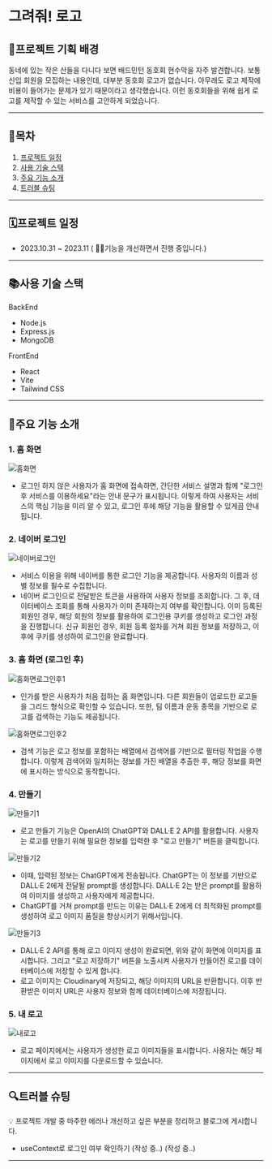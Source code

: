 # 그려줘! 로고

## 💎프로젝트 기획 배경

동네에 있는 작은 산들을 다니다 보면 배드민턴 동호회 현수막을 자주 발견합니다. 보통 신입 회원을 모집하는 내용인데, 대부분 동호회 로고가 없습니다. 아무래도 로고 제작에 비용이 들어가는 문제가 있기 때문이라고 생각했습니다. 이런 동호회들을 위해 쉽게 로고를 제작할 수 있는 서비스를 고안하게 되었습니다.

---

## 📒목차

1. [프로젝트 일정](https://www.notion.so/b3036ccea14f4ca197fd812099d1ae40?pvs=21)
2. [사용 기술 스택](https://www.notion.so/b3036ccea14f4ca197fd812099d1ae40?pvs=21)
3. [주요 기능 소개](https://www.notion.so/b3036ccea14f4ca197fd812099d1ae40?pvs=21)
4. [트러블 슈팅](https://www.notion.so/b3036ccea14f4ca197fd812099d1ae40?pvs=21)

---

## 🗓️프로젝트 일정

- 2023.10.31 ~ 2023.11 ( 🏃🏻기능을 개선하면서 진행 중입니다.)

---

## 📚사용 기술 스택

BackEnd

- Node.js
- Express.js
- MongoDB

FrontEnd

- React
- Vite
- Tailwind CSS

---

## 🔑주요 기능 소개

### 1. 홈 화면

![홈화면](https://github.com/minyun02/logo-project/assets/69966611/41a1f31a-2ff2-4bb2-be60-4abe540a635d)

- 로그인 하지 않은 사용자가 홈 화면에 접속하면, 간단한 서비스 설명과 함께 "로그인 후 서비스를 이용하세요"라는 안내 문구가 표시됩니다. 이렇게 하여 사용자는 서비스의 핵심 기능을 미리 알 수 있고, 로그인 후에 해당 기능을 활용할 수 있게끔 안내됩니다.

### 2. 네이버 로그인

![네이버로그인](https://github.com/minyun02/logo-project/assets/69966611/ee0cd7bd-fb73-429d-91e2-d02fa8a9eeaf)

- 서비스 이용을 위해 네이버를 통한 로그인 기능을 제공합니다. 사용자의 이름과 성별 정보를 필수로 수집합니다.
- 네이버 로그인으로 전달받은 토큰을 사용하여 사용자 정보를 조회합니다. 그 후, 데이터베이스 조회를 통해 사용자가 이미 존재하는지 여부를 확인합니다. 이미 등록된 회원인 경우, 해당 회원의 정보를 활용하여 로그인용 쿠키를 생성하고 로그인 과정을 진행합니다. 신규 회원인 경우, 회원 등록 절차를 거쳐 회원 정보를 저장하고, 이후에 쿠키를 생성하여 로그인을 완료합니다.

### 3. 홈 화면 (로그인 후)

![홈화면로그인후1](https://github.com/minyun02/logo-project/assets/69966611/9dc53532-8812-421d-8f9e-a29279c928d9)

- 인가를 받은 사용자가 처음 접하는 홈 화면입니다. 다른 회원들이 업로드한 로고들을 그리드 형식으로 확인할 수 있습니다. 또한, 팀 이름과 운동 종목을 기반으로 로고를 검색하는 기능도 제공됩니다.

![홈화면로그인후2](https://github.com/minyun02/logo-project/assets/69966611/8141b7ad-ca23-4d0b-8d53-d307c83f7971)

- 검색 기능은 로고 정보를 포함하는 배열에서 검색어를 기반으로 필터링 작업을 수행합니다. 이렇게 검색어와 일치하는 정보를 가진 배열을 추출한 후, 해당 정보를 화면에 표시하는 방식으로 동작합니다.

### 4. 만들기

![만들기1](https://github.com/minyun02/logo-project/assets/69966611/aa195f3a-934f-42a0-b6a6-9590c03b8cf0)

- 로고 만들기 기능은 OpenAI의 ChatGPT와 DALL·E 2 API를 활용합니다. 사용자는 로고를 만들기 위해 필요한 정보를 입력한 후 "로고 만들기" 버튼을 클릭합니다.

![만들기2](https://github.com/minyun02/logo-project/assets/69966611/a184cd0d-98f2-4fe2-957d-46d04b877a51)

- 이때, 입력된 정보는 ChatGPT에게 전송됩니다. ChatGPT는 이 정보를 기반으로 DALL·E 2에게 전달될 prompt를 생성합니다. DALL·E 2는 받은 prompt를 활용하여 이미지를 생성하고 사용자에게 제공합니다.
- ChatGPT를 거쳐 prompt를 만드는 이유는 DALL·E 2에게 더 최적화된 prompt를 생성하여 로고 이미지 품질을 향상시키기 위해서입니다.

![만들기3](https://github.com/minyun02/logo-project/assets/69966611/58f119d8-4ac7-4dcc-915f-77575525ce15)

- DALL·E 2 API를 통해 로고 이미지 생성이 완료되면, 위와 같이 화면에 이미지를 표시합니다. 그리고 "로고 저장하기" 버튼을 노출시켜 사용자가 만들어진 로고를 데이터베이스에 저장할 수 있게 합니다.
- 로고 이미지는 Cloudinary에 저장되고, 해당 이미지의 URL을 반환합니다. 이후 반환받은 이미지 URL은 사용자 정보와 함께 데이터베이스에 저장됩니다.

### 5. 내 로고

![내로고](https://github.com/minyun02/logo-project/assets/69966611/79805721-2387-4b74-9059-22e2ba7f7c37)

- 로고 페이지에서는 사용자가 생성한 로고 이미지들을 표시합니다. 사용자는 해당 페이지에서 로고 이미지를 다운로드할 수 있습니다.

---

## 🔍트러블 슈팅

<aside>
💡 프로젝트 개발 중 마주한 에러나 개선하고 싶은 부분을 정리하고 블로그에 게시합니다.

</aside>

- useContext로 로그인 여부 확인하기 (작성 중..) (작성 중..)

---
